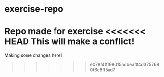 # exercise-repo
Repo made for exercise
<<<<<<< HEAD
This will make a conflict!
=======
Making some changes here!
>>>>>>> e078f4ff198015adbeaf84d3757680f6c8ff5ad7
